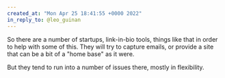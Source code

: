 ```yaml
---
created_at: "Mon Apr 25 18:41:55 +0000 2022"
in_reply_to: @leo_guinan
---
```


So there are a number of startups, link-in-bio tools, things like that in order to help with some of this. They will try to capture emails, or provide a site that can be a bit of a "home base" as it were.

But they tend to run into a number of issues there, mostly in flexibility.